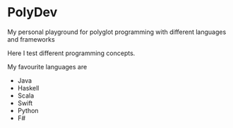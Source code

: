 # PolyDev
My personal playground for polyglot programming with different languages and frameworks

Here I test different programming concepts.

My favourite languages are
- Java
- Haskell
- Scala
- Swift
- Python
- F#


